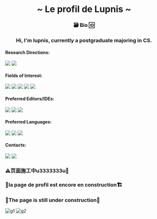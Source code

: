 <h1 align="center">~ Le profil de Lupnis ~</h1>

<h3 align="center">🗃️ Bio 🆔</h3>

<h3 align="center"> Hi, I'm lupnis, currently a postgraduate majoring in CS.</h3>

#### <strong>Research Directions:</strong>

<img src="https://img.shields.io/badge/Large%20Language%20Models-aa55cc?style=for-the-badge&logo=openai&logoColor=white"/><span> </span>
<img src="https://img.shields.io/badge/Recommendation%20Systems-22aa55?style=for-the-badge&logo=googleads&logoColor=white"/>

#### <strong>Fields of Interest:</strong>

<img src="https://img.shields.io/badge/Computer%20Vision-bb2255?style=for-the-badge&logo=opencv&logoColor=white"/><span> </span>
<img src="https://img.shields.io/badge/Computational%20Fluid%20Dynamics-88aa33?style=for-the-badge&logo=ansys&logoColor=white"/><span> </span>
<img src="https://img.shields.io/badge/Database-bb5500?style=for-the-badge&logo=redis&logoColor=white"/><span> </span>
<img src="https://img.shields.io/badge/High%20Performance%20Computing-555555?style=for-the-badge&logo=nvidia&logoColor=white"/><span> </span>
<img src="https://img.shields.io/badge/Hardware-0066aa?style=for-the-badge&logo=opensourcehardware&logoColor=white"/>

#### <strong>Preferred Editors/IDEs:</strong>

<img src="https://img.shields.io/badge/Vim-019733?style=for-the-badge&logo=vim&logoColor=white"/><span> </span>
<img src="https://img.shields.io/badge/Visual%20Studio%20Code-007acc?style=for-the-badge&logo=visualstudiocode&logoColor=white"/><span> </span>
<img src="https://img.shields.io/badge/Qt%20Creator-41cd52?style=for-the-badge&logo=qt&logoColor=white"/>

#### <strong>Preferred Languages:</strong>

<img src="https://img.shields.io/badge/C-88a9aa?style=for-the-badge&logo=c&logoColor=white"/><span> </span>
<img src="https://img.shields.io/badge/C++-00599c?style=for-the-badge&logo=cplusplus&logoColor=white"/><span> </span>
<img src="https://img.shields.io/badge/Python-3776ab?style=for-the-badge&logo=python&logoColor=white"/>

#### <strong>Contacts:</strong>

<img src="https://img.shields.io/badge/Mail-lupnisj@gmail.com-1a73e8?style=for-the-badge&logo=gmail"/><span> </span>
<img src="https://img.shields.io/badge/ORCID-not%20available%20till%20i'm%20famous%20😜-a6ce39?style=for-the-badge&logo=orcid"/><span> </span>





### ⚠️页面施工中u3333333u🚧
### 📃la page de profil est encore en construction🏗️
### 🤔The page is still under construction🔨

![g1](https://github.com/images/mona-whisper.gif)
![g2](https://github.githubassets.com/assets/mona-loading-default-c3c7aad1282f.gif)

<!--
**lupnis/lupnis** is a ✨ _special_ ✨ repository because its `README.md` (this file) appears on your GitHub profile.

Here are some ideas to get you started:

- 🔭 I’m currently working on ...
- 🌱 I’m currently learning ...
- 👯 I’m looking to collaborate on ...
-  I’m looking for help with ...
- 💬 Ask me about ...
- 📫 How to reach me: ...
- 😄 Pronouns: ...
- ⚡ Fun fact: ...
-->






